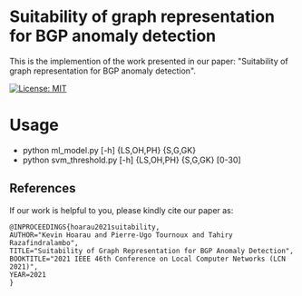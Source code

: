 # Suitability of graph representation for BGP anomaly detection

This is the implemention of the work presented in our paper:
"Suitability of graph representation for BGP anomaly detection".

[![License: MIT](https://img.shields.io/badge/License-MIT-yellow.svg)](https://opensource.org/licenses/MIT)

# Usage

- python ml_model.py [-h] {LS,OH,PH} {S,G,GK}
- python svm_threshold.py [-h] {LS,OH,PH} {S,G,GK} [0-30]

## References

If our work is helpful to you, please kindly cite our paper as:
```
@INPROCEEDINGS{hoarau2021suitability,
AUTHOR="Kevin Hoarau and Pierre-Ugo Tournoux and Tahiry Razafindralambo",
TITLE="Suitability of Graph Representation for BGP Anomaly Detection",
BOOKTITLE="2021 IEEE 46th Conference on Local Computer Networks (LCN 2021)",
YEAR=2021
}
```
